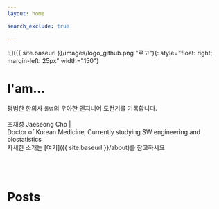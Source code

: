 ```yaml
---
layout: home

search_exclude: true

---
```


![]({{ site.baseurl }}/images/logo_github.png "로고"){: style="float: right; margin-left: 25px" width="150"}

# I'am...

평범한 한의사 `돌범`의 우아한 엔지니어 도전기를 기록합니다.<br/>
<br/>
조재성 Jaeseong Cho | <br/> Doctor of Korean Medicine, Currently studying SW engineering and biostatistics <br/>
자세한 소개는 [여기]({{ site.baseurl }}/about)를 참고하세요

<br/>
<br/>

# Posts